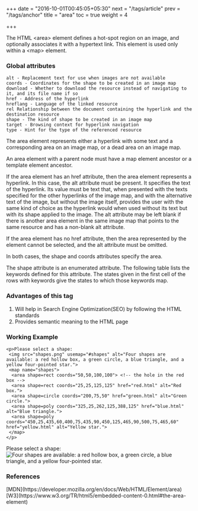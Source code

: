 +++
date = "2016-10-01T00:45:05+05:30"
next = "/tags/article"
prev = "/tags/anchor"
title = "area"
toc = true
weight = 4

+++

The HTML <span class='tag-span'>&lt;area&gt;</span> element defines a hot-spot region on an image, and optionally associates it with a hypertext link. This element is used only within a <span class='tag-span'>&lt;map&gt;</span> element.

<h3>Global attributes</h3>

    alt - Replacement text for use when images are not available
    coords - Coordinates for the shape to be created in an image map
    download - Whether to download the resource instead of navigating to it, and its file name if so
    href - Address of the hyperlink
    hreflang - Language of the linked resource
    rel Relationship between the document containing the hyperlink and the destination resource
    shape - The kind of shape to be created in an image map
    target - Browsing context for hyperlink navigation
    type - Hint for the type of the referenced resource

The area element represents either a hyperlink with some text and a corresponding area on an image map, or a dead area on an image map.

An area element with a parent node must have a map element ancestor or a template element ancestor.

If the area element has an href attribute, then the area element represents a hyperlink. In this case, the alt attribute must be present. It specifies the text of the hyperlink. Its value must be text that, when presented with the texts specified for the other hyperlinks of the image map, and with the alternative text of the image, but without the image itself, provides the user with the same kind of choice as the hyperlink would when used without its text but with its shape applied to the image. The alt attribute may be left blank if there is another area element in the same image map that points to the same resource and has a non-blank alt attribute.

If the area element has no href attribute, then the area represented by the element cannot be selected, and the alt attribute must be omitted.

In both cases, the shape and coords attributes specify the area.

The shape attribute is an enumerated attribute. The following table lists the keywords defined for this attribute. The states given in the first cell of the rows with keywords give the states to which those keywords map.

<h3>Advantages of this tag</h3>
<ol>
  <li>Will help in Search Engine Optimization(SEO) by following the HTML standards</li>
  <li>Provides semantic meaning to the HTML page</li>
</ol>

<h3>Working Example</h3>

    <p>Please select a shape:
     <img src="shapes.png" usemap="#shapes" alt="Four shapes are available: a red hollow box, a green circle, a blue triangle, and a yellow four-pointed star.">
     <map name="shapes">
      <area shape=rect coords="50,50,100,100"> <!-- the hole in the red box -->
      <area shape=rect coords="25,25,125,125" href="red.html" alt="Red box.">
      <area shape=circle coords="200,75,50" href="green.html" alt="Green circle.">
      <area shape=poly coords="325,25,262,125,388,125" href="blue.html" alt="Blue triangle.">
      <area shape=poly coords="450,25,435,60,400,75,435,90,450,125,465,90,500,75,465,60" href="yellow.html" alt="Yellow star.">
     </map>
    </p>

<p>Please select a shape:
 <img src="shapes.png" usemap="#shapes" alt="Four shapes are available: a red hollow box, a green circle, a blue triangle, and a yellow four-pointed star.">
 <map name="shapes">
  <area shape=rect coords="50,50,100,100"> <!-- the hole in the red box -->
  <area shape=rect coords="25,25,125,125" href="red.html" alt="Red box.">
  <area shape=circle coords="200,75,50" href="green.html" alt="Green circle.">
  <area shape=poly coords="325,25,262,125,388,125" href="blue.html" alt="Blue triangle.">
  <area shape=poly coords="450,25,435,60,400,75,435,90,450,125,465,90,500,75,465,60" href="yellow.html" alt="Yellow star.">
 </map>
</p>

<h3>References</h3>
[MDN](https://developer.mozilla.org/en/docs/Web/HTML/Element/area)
<br>
[W3](https://www.w3.org/TR/html5/embedded-content-0.html#the-area-element)
